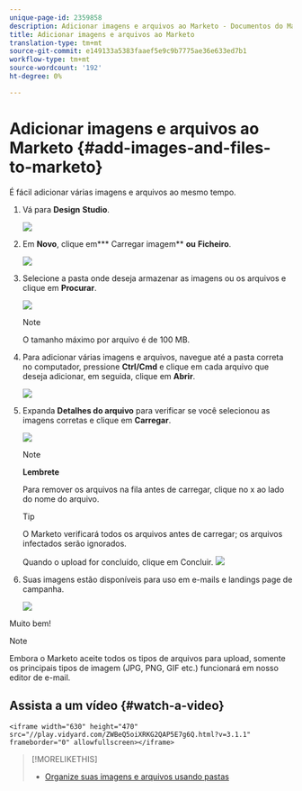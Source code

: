 ```yaml
---
unique-page-id: 2359858
description: Adicionar imagens e arquivos ao Marketo - Documentos do Marketing - Documentação do produto
title: Adicionar imagens e arquivos ao Marketo
translation-type: tm+mt
source-git-commit: e149133a5383faaef5e9c9b7775ae36e633ed7b1
workflow-type: tm+mt
source-wordcount: '192'
ht-degree: 0%

---
```



# Adicionar imagens e arquivos ao Marketo {#add-images-and-files-to-marketo}

É fácil adicionar várias imagens e arquivos ao mesmo tempo.

1. Vá para **Design** **Studio**.

   ![](assets/designstudio.png)

1. Em **Novo**, clique em*** Carregar imagem** **ou** **Ficheiro**.

   ![](assets/image2014-9-15-18-3a5-3a33.png)

1. Selecione a pasta onde deseja armazenar as imagens ou os arquivos e clique em **Procurar**.

   ![](assets/image2014-9-15-18-3a6-3a21.png)

   >[!NOTE]
   >
   >O tamanho máximo por arquivo é de 100 MB.

1. Para adicionar várias imagens e arquivos, navegue até a pasta correta no computador, pressione **Ctrl/Cmd** e clique em cada arquivo que deseja adicionar, em seguida, clique em **Abrir**.

   ![](assets/image2014-9-15-18-3a6-3a58.png)

1. Expanda **Detalhes do arquivo** para verificar se você selecionou as imagens corretas e clique em **Carregar**.

   ![](assets/image2014-9-15-18-3a7-3a22.png)

   >[!NOTE]
   >
   >**Lembrete**
   >
   >
   >Para remover os arquivos na fila antes de carregar, clique no x ao lado do nome do arquivo.

   >[!TIP]
   >
   >O Marketo verificará todos os arquivos antes de carregar; os arquivos infectados serão ignorados.

   Quando o upload for concluído, clique em Concluir.
   ![](assets/image2014-9-15-18-3a8-3a34.png)

1. Suas imagens estão disponíveis para uso em e-mails e landings page de campanha.

   ![](assets/image2014-9-15-18-3a8-3a45.png)

Muito bem!

>[!NOTE]
>
>Embora o Marketo aceite todos os tipos de arquivos para upload, somente os principais tipos de imagem (JPG, PNG, GIF etc.) funcionará em nosso editor de e-mail.

## Assista a um vídeo {#watch-a-video}

`<iframe width="630" height="470" src="//play.vidyard.com/ZWBeQ5oiXRKG2QAP5E7g6Q.html?v=3.1.1" frameborder="0" allowfullscreen></iframe>`

>[!MORELIKETHIS]
>
>* [Organize suas imagens e arquivos usando pastas](organize-your-images-and-files-using-folders.md)

>



